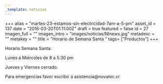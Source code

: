 ```yaml
---
_template: noticias
---
```






+++
alias = "martes-23-estamos-sin-electricidad-7am-a-5-pm"
asset_id = 137
date = "2016-03-20T01:11:00Z"
draft = true
featured = false
id = 27
imagen_full = ""
imagen_intro = "images/noticias/NInews.jpg"
metadesc = ""
metakey = ""
title = "Horario de Semana Santa "
tags= ["Productos"]
+++
<p>Horario Semana Santa:</p>
<p>Lunes a Miércoles de 8 a 5:30 pm</p>
<p>Jueves y Viernes cerrado.</p>
<p>Para emergencias favor escribir a asistencia@novatec.cr </p>
<!--more-->
